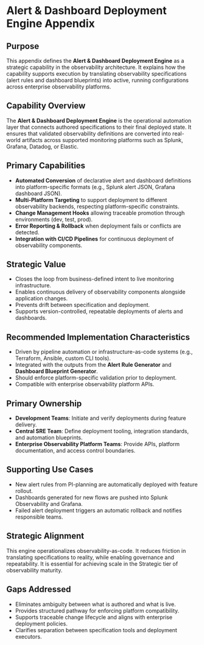 # Alert & Dashboard Deployment Engine Appendix

## Purpose
This appendix defines the **Alert & Dashboard Deployment Engine** as a strategic capability in the observability architecture. It explains how the capability supports execution by translating observability specifications (alert rules and dashboard blueprints) into active, running configurations across enterprise observability platforms.

## Capability Overview
The **Alert & Dashboard Deployment Engine** is the operational automation layer that connects authored specifications to their final deployed state. It ensures that validated observability definitions are converted into real-world artifacts across supported monitoring platforms such as Splunk, Grafana, Datadog, or Elastic.

## Primary Capabilities
- **Automated Conversion** of declarative alert and dashboard definitions into platform-specific formats (e.g., Splunk alert JSON, Grafana dashboard JSON).
- **Multi-Platform Targeting** to support deployment to different observability backends, respecting platform-specific constraints.
- **Change Management Hooks** allowing traceable promotion through environments (dev, test, prod).
- **Error Reporting & Rollback** when deployment fails or conflicts are detected.
- **Integration with CI/CD Pipelines** for continuous deployment of observability components.

## Strategic Value
- Closes the loop from business-defined intent to live monitoring infrastructure.
- Enables continuous delivery of observability components alongside application changes.
- Prevents drift between specification and deployment.
- Supports version-controlled, repeatable deployments of alerts and dashboards.

## Recommended Implementation Characteristics
- Driven by pipeline automation or infrastructure-as-code systems (e.g., Terraform, Ansible, custom CLI tools).
- Integrated with the outputs from the **Alert Rule Generator** and **Dashboard Blueprint Generator**.
- Should enforce platform-specific validation prior to deployment.
- Compatible with enterprise observability platform APIs.

## Primary Ownership
- **Development Teams**: Initiate and verify deployments during feature delivery.
- **Central SRE Team**: Define deployment tooling, integration standards, and automation blueprints.
- **Enterprise Observability Platform Teams**: Provide APIs, platform documentation, and access control boundaries.

## Supporting Use Cases
- New alert rules from PI-planning are automatically deployed with feature rollout.
- Dashboards generated for new flows are pushed into Splunk Observability and Grafana.
- Failed alert deployment triggers an automatic rollback and notifies responsible teams.

## Strategic Alignment
This engine operationalizes observability-as-code. It reduces friction in translating specifications to reality, while enabling governance and repeatability. It is essential for achieving scale in the Strategic tier of observability maturity.

## Gaps Addressed
- Eliminates ambiguity between what is authored and what is live.
- Provides structured pathway for enforcing platform compatibility.
- Supports traceable change lifecycle and aligns with enterprise deployment policies.
- Clarifies separation between specification tools and deployment executors.

